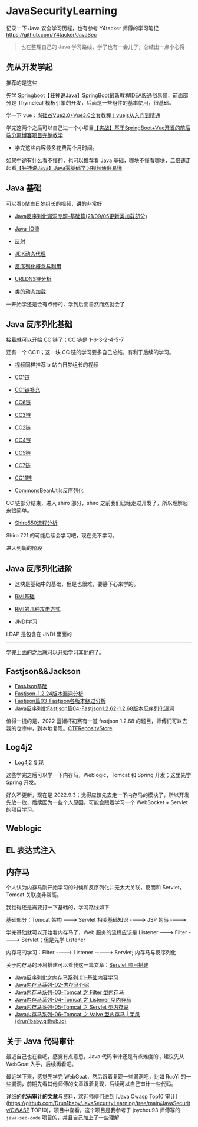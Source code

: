 # JavaSecurityLearning
记录一下 Java 安全学习历程，也有参考 Y4tacker 师傅的学习笔记 https://github.com/Y4tacker/JavaSec

> 也在整理自己的 Java 学习路线，学了也有一会儿了，总结出一点小心得

## 先从开发学起

推荐的是这些

先学 Springboot[【狂神说Java】SpringBoot最新教程IDEA版通俗易懂](https://www.bilibili.com/video/BV1PE411i7CV)，前面部分是 Thymeleaf 模板引擎的开发，后面是一些组件的基本使用，很基础。

学一下 vue：[尚硅谷Vue2.0+Vue3.0全套教程丨vuejs从入门到精通](https://www.bilibili.com/video/BV1Zy4y1K7SH?spm_id_from=333.788.top_right_bar_window_custom_collection.content.click)

学完这两个之后可以自己过一个小项目[【实战】基于SpringBoot+Vue开发的前后端分离博客项目完整教学](https://www.bilibili.com/video/BV1PQ4y1P7hZ?vd_source=a4eba559e280bf2f1aec770f740d0645)

- 学完这些内容最多花费两个月时间。

如果中途有什么看不懂的，也可以推荐看 Java 基础，哪块不懂看哪块，二倍速走起看[【狂神说Java】Java零基础学习视频通俗易懂](https://www.bilibili.com/video/BV12J41137hu?spm_id_from=333.337.search-card.all.click)

## Java 基础

可以看b站白日梦组长的视频，讲的非常好

- [Java反序列化漏洞专题-基础篇(21/09/05更新类加载部分)](https://www.bilibili.com/video/BV16h411z7o9?spm_id_from=333.788.top_right_bar_window_custom_collection.content.click)

- [Java-IO流](https://drun1baby.github.io/2022/05/30/Java-IO流/)

- [反射](https://drun1baby.github.io/2022/05/20/Java反序列化基础篇-02-Java反射与URLDNS链分析/)

- [JDK动态代理](https://drun1baby.github.io/2022/06/01/Java反序列化基础篇-04-JDK动态代理/)

- [反序列化概念与利用](https://drun1baby.github.io/2022/05/17/Java反序列化基础篇-01-反序列化概念与利用/)

- [URLDNS链分析](https://drun1baby.github.io/2022/05/20/Java反序列化基础篇-02-Java反射与URLDNS链分析/)

- [类的动态加载](https://drun1baby.github.io/2022/06/03/Java反序列化基础篇-05-类的动态加载/)

一开始学还是会有点懵的，学到后面自然而然就会了



## Java 反序列化基础

接着就可以开始 CC 链了；CC 链是 1-6-3-2-4-5-7

还有一个 CC11；这一块 CC 链的学习要多自己总结，有利于后续的学习。

- 视频同样推荐 b 站白日梦组长的视频

- [CC1链](https://drun1baby.github.io/2022/06/06/Java反序列化Commons-Collections篇01-CC1链/)

- [CC1链补充](https://drun1baby.github.io/2022/06/10/Java反序列化Commons-Collections篇02-CC1链补充/)

- [CC6链](https://drun1baby.github.io/2022/06/11/Java反序列化Commons-Collections篇03-CC6链/)

- [CC3链](https://drun1baby.github.io/2022/06/20/Java反序列化Commons-Collections篇04-CC3链/)

- [CC2链](https://drun1baby.github.io/2022/06/28/Java反序列化Commons-Collections篇05-CC2链/)

- [CC4链](https://drun1baby.github.io/2022/06/28/Java反序列化Commons-Collections篇06-CC4链/)

- [CC5链](https://drun1baby.github.io/2022/06/29/Java反序列化Commons-Collections篇07-CC5链/)

- [CC7链](https://drun1baby.github.io/2022/06/29/Java反序列化Commons-Collections篇08-CC7链/)

- [CC11链](https://drun1baby.github.io/2022/07/11/Java反序列化Commons-Collections篇09-CC11链/)

- [CommonsBeanUtils反序列化](https://drun1baby.github.io/2022/07/12/CommonsBeanUtils反序列化/)

CC 链部分结束，进入 shiro 部分，shiro 之前我们已经走过开发了，所以理解起来很简单。

- [Shiro550流程分析](https://drun1baby.github.io/2022/07/10/Java反序列化Shiro篇01-Shiro550流程分析/)

Shiro 721 的可能后续会学习吧，现在先不学习。



进入到新的阶段

## Java 反序列化进阶

- 这块是基础中的基础，但是也很难，要静下心来学的。

- [RMI基础](https://drun1baby.github.io/2022/07/19/Java反序列化之RMI专题01-RMI基础/)

- [RMI的几种攻击方式](https://drun1baby.github.io/2022/07/23/Java反序列化之RMI专题02-RMI的几种攻击方式/)

- [JNDI学习](https://drun1baby.github.io/2022/07/28/Java反序列化之JNDI学习/)

LDAP 是包含在 JNDI 里面的

***

学完上面的之后就可以开始学习其他的了。



## Fastjson&&Jackson

- [FastJson基础](https://drun1baby.github.io/2022/08/04/Java反序列化Fastjson篇01-Fastjson基础/)
- [Fastjson-1.2.24版本漏洞分析](https://drun1baby.github.io/2022/08/06/Java反序列化Fastjson篇02-Fastjson-1-2-24版本漏洞分析/)
- [Fastjson篇03-Fastjson各版本绕过分析](https://drun1baby.github.io/2022/08/08/Java反序列化Fastjson篇03-Fastjson各版本绕过分析/)
- [Java反序列化Fastjson篇04-Fastjson1.2.62-1.2.68版本反序列化漏洞](https://drun1baby.github.io/2022/08/13/Java反序列化Fastjson篇04-Fastjson1-2-62-1-2-68版本反序列化漏洞/)



值得一提的是，2022 蓝帽杯初赛有一道 fastjson 1.2.68 的题目，师傅们可以去我的仓库中，到本地复现。[CTFReposityStore](https://github.com/Drun1baby/CTFReposityStore)

## Log4j2

- [Log4j2 复现](https://drun1baby.github.io/2022/08/09/Log4j2复现/)



这些学完之后可以学一下内存马，Weblogic，Tomcat 和 Spring 开发；这里先学 Spring 开发。 



好久不更新，现在是 2022.9.3；觉得应该先去走一下内存马的模块了，所以开发先放一放，后续因为一些个人原因，可能会跟着学习一个 WebSocket + Servlet 的项目学习。



## Weblogic 



## EL 表达式注入



## 内存马

个人认为内存马刚开始学习的时候和反序列化并无太大关联，反而和 Servlet，Tomcat 关联度非常高。

我觉得还是需要打一下基础的，学习路线如下

基础部分：Tomcat 架构 ---> Servlet 相关基础知识 ----> JSP 的马 ----> 



学完基础就可以开始看内存马了，Web 服务的流程应该是 Listener ---> Filter ---->  Servlet；但是先学 Listener



内存马的学习：Filter ----> Listener -----> Servlet; 内存马与反序列化



关于内存马的环境搭建可以看我这一篇文章：[Servlet 项目搭建](https://drun1baby.github.io/2022/08/22/Servlet-项目搭建/)



- [Java反序列化之内存马系列 01-基础内容学习](https://drun1baby.github.io/2022/08/19/Java内存马系列-01-基础内容学习/)
- [Java内存马系列-02-内存马介绍](https://drun1baby.github.io/2022/08/21/Java内存马系列-02-内存马介绍/)
- [Java内存马系列-03-Tomcat 之 Filter 型内存马](https://drun1baby.github.io/2022/08/22/Java内存马系列-03-Tomcat-之-Filter-型内存马/)
- [Java内存马系列-04-Tomcat 之 Listener 型内存马](https://drun1baby.github.io/2022/08/27/Java内存马系列-04-Tomcat-之-Listener-型内存马/)
- [Java内存马系列-05-Tomcat 之 Servlet 型内存马](https://drun1baby.github.io/2022/09/04/Java内存马系列-05-Tomcat-之-Servlet-型内存马/)
- [Java内存马系列-06-Tomcat 之 Valve 型内存马 | 芜风 (drun1baby.github.io)](https://drun1baby.github.io/2022/09/07/Java内存马系列-06-Tomcat-之-Valve-型内存马/)



## 关于 Java 代码审计

最近自己也在看吧，感觉有点意思，Java 代码审计还是有点难度的；建议先从 WebGoat 入手，后续再看吧。



最近学下来，感觉先学完 WebGoat，然后跟着复现一些漏洞吧，比如 RuoYi 的一些漏洞，前期先看其他师傅的文章跟着复现，后续可以自己审计一些代码。

详细的**代码审计的文章**与资料，欢迎师傅们进到 [Java Owasp Top10 审计](https://github.com/Drun1baby/JavaSecurityLearning/tree/main/JavaSecurity/OWASP TOP10)，项目中查看。这个项目是我参考于 joychou93 师傅写的 `java-sec-code` 项目的，并且自己加上了一些理解


